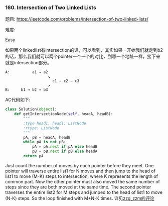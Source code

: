 ### 160. Intersection of Two Linked Lists

题目:
<https://leetcode.com/problems/intersection-of-two-linked-lists/>


难度:

Easy


如果两个linkedlist有intersection的话，可以看到，其实如果一开始我们就走到b2的话，那么我们就可以两个pointer一个一个的对比，到哪一个地址一样，接下来就是intersection部分。



```
A:          a1 → a2
                   ↘
                     c1 → c2 → c3
                   ↗            
B:     b1 → b2 → b3
```




AC代码如下:

```python
class Solution(object):
    def getIntersectionNode(self, headA, headB):
        """
        :type head1, head1: ListNode
        :rtype: ListNode
        """
        pA, pB = headA, headB
        while pA is not pB:
            pA = pA.next if pA else headB
            pB = pB.next if pB else headA
        return pA
```
Just count the number of moves by each pointer before they meet. One pointer will traverse entire list1 for N moves and then jump to the head of list1 to move (M-K) steps to intersection, where K represents the length of common part. Now the other pointer must also moved the same number of steps since they are both moved at the same time. The second pointer traverses the entire list2 for M steps and jumped to the head of list1 to move (N-K) steps. So the loop finished with M+N-K times.
详见[zzg_zzm的评论](https://leetcode.com/problems/intersection-of-two-linked-lists/discuss/49799)
